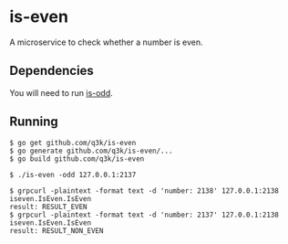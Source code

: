 is-even
=======

A microservice to check whether a number is even.

Dependencies
------------

You will need to run [is-odd](https://github.com/q3k/is-odd).

Running
-------

    $ go get github.com/q3k/is-even
    $ go generate github.com/q3k/is-even/...
    $ go build github.com/q3k/is-even

    $ ./is-even -odd 127.0.0.1:2137

    $ grpcurl -plaintext -format text -d 'number: 2138' 127.0.0.1:2138 iseven.IsEven.IsEven
    result: RESULT_EVEN
    $ grpcurl -plaintext -format text -d 'number: 2137' 127.0.0.1:2138 iseven.IsEven.IsEven
    result: RESULT_NON_EVEN


